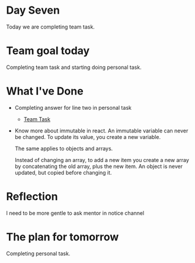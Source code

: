 # Day Seven
Today we are completing team task. 

# Team goal today
Completing team task and starting doing personal task.

# What I've Done
- Completing answer for line two in personal task
    - [Team Task](weektwo/teamtask.md)
- Know more about immutable in react.
    An immutable variable can never be changed. To update its value, you create a new variable.

    The same applies to objects and arrays.

    Instead of changing an array, to add a new item you create a new array by concatenating the old array, plus the new item.
    An object is never updated, but copied before changing it.

# Reflection
I need to be more gentle to ask mentor in notice channel

# The plan for tomorrow
Completing personal task.